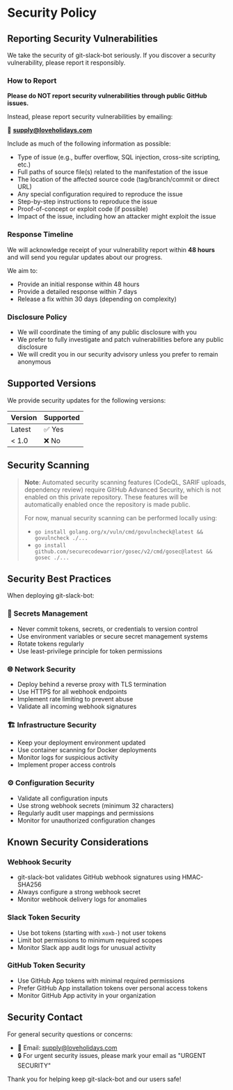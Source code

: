 # Security Policy

## Reporting Security Vulnerabilities

We take the security of git-slack-bot seriously. If you discover a security vulnerability, please report it responsibly.

### How to Report

**Please do NOT report security vulnerabilities through public GitHub issues.**

Instead, please report security vulnerabilities by emailing:

📧 **supply@loveholidays.com**

Include as much of the following information as possible:

- Type of issue (e.g., buffer overflow, SQL injection, cross-site scripting, etc.)
- Full paths of source file(s) related to the manifestation of the issue
- The location of the affected source code (tag/branch/commit or direct URL)
- Any special configuration required to reproduce the issue
- Step-by-step instructions to reproduce the issue
- Proof-of-concept or exploit code (if possible)
- Impact of the issue, including how an attacker might exploit the issue

### Response Timeline

We will acknowledge receipt of your vulnerability report within **48 hours** and will send you regular updates about our progress.

We aim to:
- Provide an initial response within 48 hours
- Provide a detailed response within 7 days
- Release a fix within 30 days (depending on complexity)

### Disclosure Policy

- We will coordinate the timing of any public disclosure with you
- We prefer to fully investigate and patch vulnerabilities before any public disclosure
- We will credit you in our security advisory unless you prefer to remain anonymous

## Supported Versions

We provide security updates for the following versions:

| Version | Supported          |
| ------- | ------------------ |
| Latest  | ✅ Yes             |
| < 1.0   | ❌ No              |

## Security Scanning

> **Note**: Automated security scanning features (CodeQL, SARIF uploads, dependency review) require GitHub Advanced Security, which is not enabled on this private repository. These features will be automatically enabled once the repository is made public.
>
> For now, manual security scanning can be performed locally using:
> - `go install golang.org/x/vuln/cmd/govulncheck@latest && govulncheck ./...`
> - `go install github.com/securecodewarrior/gosec/v2/cmd/gosec@latest && gosec ./...`

## Security Best Practices

When deploying git-slack-bot:

### 🔐 Secrets Management
- Never commit tokens, secrets, or credentials to version control
- Use environment variables or secure secret management systems
- Rotate tokens regularly
- Use least-privilege principle for token permissions

### 🌐 Network Security
- Deploy behind a reverse proxy with TLS termination
- Use HTTPS for all webhook endpoints
- Implement rate limiting to prevent abuse
- Validate all incoming webhook signatures

### 🏗️ Infrastructure Security
- Keep your deployment environment updated
- Use container scanning for Docker deployments
- Monitor logs for suspicious activity
- Implement proper access controls

### ⚙️ Configuration Security
- Validate all configuration inputs
- Use strong webhook secrets (minimum 32 characters)
- Regularly audit user mappings and permissions
- Monitor for unauthorized configuration changes

## Known Security Considerations

### Webhook Security
- git-slack-bot validates GitHub webhook signatures using HMAC-SHA256
- Always configure a strong webhook secret
- Monitor webhook delivery logs for anomalies

### Slack Token Security
- Use bot tokens (starting with `xoxb-`) not user tokens
- Limit bot permissions to minimum required scopes
- Monitor Slack app audit logs for unusual activity

### GitHub Token Security
- Use GitHub App tokens with minimal required permissions
- Prefer GitHub App installation tokens over personal access tokens
- Monitor GitHub App activity in your organization

## Security Contact

For general security questions or concerns:
- 📧 Email: supply@loveholidays.com
- 🔒 For urgent security issues, please mark your email as "URGENT SECURITY"

Thank you for helping keep git-slack-bot and our users safe!